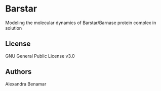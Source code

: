 # Barstar
  Modeling the molecular dynamics of Barstar/Barnase protein complex in solution

## License
  GNU General Public License v3.0
  
## Authors
  Alexandra Benamar
